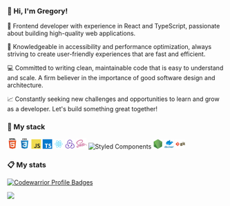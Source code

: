 ### 👋 Hi, I'm Gregory!

🚀 Frontend developer with experience in React and TypeScript, passionate about building high-quality web applications.  

🌟 Knowledgeable in accessibility and performance optimization, always striving to create user-friendly experiences that are fast and efficient.  

💻 Committed to writing clean, maintainable code that is easy to understand and scale. A firm believer in the importance of good software design and architecture.  

📈 Constantly seeking new challenges and opportunities to learn and grow as a developer. Let's build something great together!  

### 🔧 My stack

<p>
<img src="https://raw.githubusercontent.com/github/explore/80688e429a7d4ef2fca1e82350fe8e3517d3494d/topics/html/html.png" alt="HTML" height="24">
<img src="https://raw.githubusercontent.com/github/explore/80688e429a7d4ef2fca1e82350fe8e3517d3494d/topics/css/css.png" alt="CSS" height="24" >
<img src="https://raw.githubusercontent.com/github/explore/80688e429a7d4ef2fca1e82350fe8e3517d3494d/topics/javascript/javascript.png" alt="Javascript" height="22">
<img src="https://raw.githubusercontent.com/github/explore/80688e429a7d4ef2fca1e82350fe8e3517d3494d/topics/typescript/typescript.png" alt="Typescript" height="22">
<img src="https://raw.githubusercontent.com/github/explore/80688e429a7d4ef2fca1e82350fe8e3517d3494d/topics/react/react.png" alt="React" height="22">
<img src="https://raw.githubusercontent.com/github/explore/80688e429a7d4ef2fca1e82350fe8e3517d3494d/topics/redux/redux.png" alt="Redux" height="22">
<img src="https://raw.githubusercontent.com/github/explore/80688e429a7d4ef2fca1e82350fe8e3517d3494d/topics/sass/sass.png" alt="Saas" height="24">
<img src="https://raw.githubusercontent.com/styled-components/brand/master/styled-components.png" alt="Styled Components" height="24">
<img src="https://raw.githubusercontent.com/github/explore/80688e429a7d4ef2fca1e82350fe8e3517d3494d/topics/nodejs/nodejs.png" alt="NodeJS" height="22">
<img src="https://raw.githubusercontent.com/github/explore/80688e429a7d4ef2fca1e82350fe8e3517d3494d/topics/docker/docker.png" alt="Docker" height="22">
<img src="https://raw.githubusercontent.com/github/explore/80688e429a7d4ef2fca1e82350fe8e3517d3494d/topics/git/git.png" alt="git" height="22">
</p>

### 📋 My stats

[![Codewarrior Profile Badges](https://www.codewars.com/users/shchk/badges/large)](https://www.codewars.com/users/shchk)


<div>
<a href="https://github-readme-stats.vercel.app/api?username=ff1892&show_icons=true&count_private=true">
  <img align="left" height="130" style="margin-right: 10px" src="https://github-readme-stats.vercel.app/api?username=ff1892&show_icons=true&count_private=true" />
</a>
</div>
